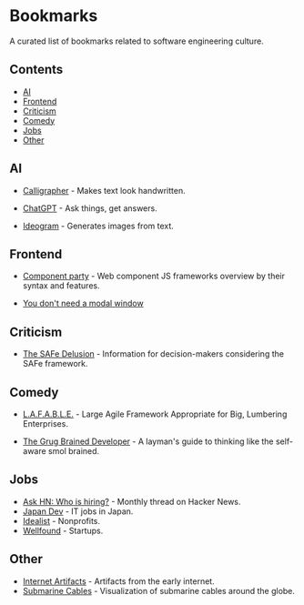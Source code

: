 # Bookmarks

A curated list of bookmarks related to software engineering culture.

## Contents

- [AI](#ai)
- [Frontend](#frontend)
- [Criticism](#criticism)
- [Comedy](#comedy)
- [Jobs](#jobs)
- [Other](#other)

## AI

- [Calligrapher](https://www.calligrapher.ai/) - Makes text look handwritten.

- [ChatGPT](https://chat.openai.com/) - Ask things, get answers.

- [Ideogram](https://ideogram.ai/) - Generates images from text.

## Frontend

- [Component party](https://component-party.dev/) - Web component JS frameworks overview by their syntax and features.

- [You don't need a modal window](https://youdontneedamodalwindow.dev/)

## Criticism

- [The SAFe Delusion](https://safedelusion.com) - Information for decision-makers considering the SAFe framework.

## Comedy

- [L.A.F.A.B.L.E.](https://www.lafable.com/) - Large Agile Framework Appropriate for Big, Lumbering Enterprises.

- [The Grug Brained Developer](https://grugbrain.dev/) - A layman's guide to thinking like the self-aware smol brained.

## Jobs

- [Ask HN: Who is hiring?](https://kennytilton.github.io/whoishiring/) - Monthly thread on Hacker News.
- [Japan Dev](https://japan-dev.com/) - IT jobs in Japan.
- [Idealist](https://www.idealist.org/) - Nonprofits.
- [Wellfound](https://wellfound.com/) - Startups.

## Other

- [Internet Artifacts](https://neal.fun/internet-artifacts/) - Artifacts from the early internet.
- [Submarine Cables](https://globe.gl/example/submarine-cables/) - Visualization of submarine cables around the globe.
